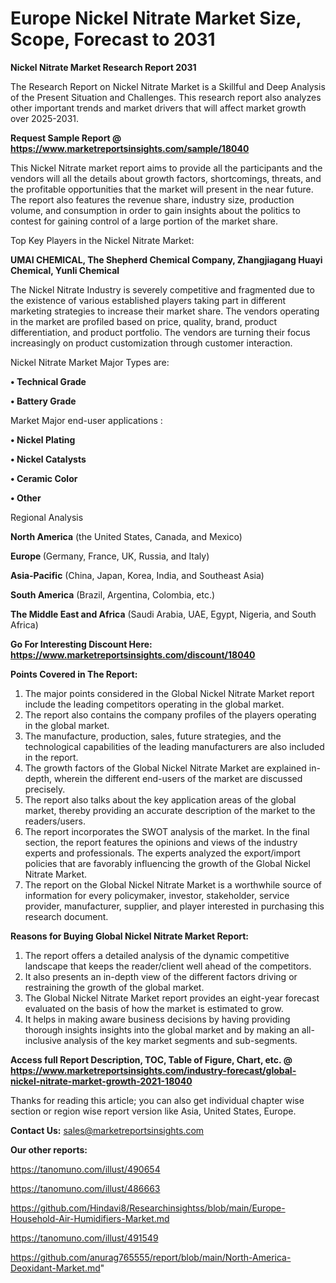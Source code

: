 # Europe Nickel Nitrate Market Size, Scope, Forecast to 2031

<strong>Nickel Nitrate Market Research Report 2031</strong>

The Research Report on Nickel Nitrate Market is a Skillful and Deep Analysis of the Present Situation and Challenges. This research report also analyzes other important trends and market drivers that will affect market growth over 2025-2031.

<strong>Request Sample Report @ <a href=https://www.marketreportsinsights.com/sample/18040>https://www.marketreportsinsights.com/sample/18040</a></strong>

This Nickel Nitrate market report aims to provide all the participants and the vendors will all the details about growth factors, shortcomings, threats, and the profitable opportunities that the market will present in the near future. The report also features the revenue share, industry size, production volume, and consumption in order to gain insights about the politics to contest for gaining control of a large portion of the market share.

Top Key Players in the Nickel Nitrate Market:

<strong>UMAI CHEMICAL, The Shepherd Chemical Company, Zhangjiagang Huayi Chemical, Yunli Chemical</strong>

The Nickel Nitrate Industry is severely competitive and fragmented due to the existence of various established players taking part in different marketing strategies to increase their market share. The vendors operating in the market are profiled based on price, quality, brand, product differentiation, and product portfolio. The vendors are turning their focus increasingly on product customization through customer interaction.

Nickel Nitrate Market Major Types are:

<strong>• Technical Grade

• Battery Grade</strong>

Market Major end-user applications :

<strong>• Nickel Plating

• Nickel Catalysts

• Ceramic Color

• Other</strong>

Regional Analysis

</u><strong><b>North America</b></strong> (the United States, Canada, and Mexico)

<strong><b>Europe </b></strong>(Germany, France, UK, Russia, and Italy)

<strong><b>Asia-Pacific</b></strong> (China, Japan, Korea, India, and Southeast Asia)

<strong><b>South America</b></strong> (Brazil, Argentina, Colombia, etc.)

<strong><b>The Middle East and Africa</b></strong> (Saudi Arabia, UAE, Egypt, Nigeria, and South Africa)

<strong>Go For Interesting Discount Here: <a href=https://www.marketreportsinsights.com/discount/18040>https://www.marketreportsinsights.com/discount/18040</a></strong>

<strong>Points Covered in The Report:</strong>
<ol>
  <li>The major points considered in the Global Nickel Nitrate Market report include the leading competitors operating in the global market.</li>
  <li>The report also contains the company profiles of the players operating in the global market.</li>
  <li>The manufacture, production, sales, future strategies, and the technological capabilities of the leading manufacturers are also included in the report.</li>
  <li>The growth factors of the Global Nickel Nitrate Market are explained in-depth, wherein the different end-users of the market are discussed precisely.</li>
  <li>The report also talks about the key application areas of the global market, thereby providing an accurate description of the market to the readers/users.</li>
  <li>The report incorporates the SWOT analysis of the market. In the final section, the report features the opinions and views of the industry experts and professionals. The experts analyzed the export/import policies that are favorably influencing the growth of the Global Nickel Nitrate Market.</li>
  <li>The report on the Global Nickel Nitrate Market is a worthwhile source of information for every policymaker, investor, stakeholder, service provider, manufacturer, supplier, and player interested in purchasing this research document.</li>
</ol>
<strong>Reasons for Buying Global Nickel Nitrate Market Report:</strong>

<ol>
  <li>The report offers a detailed analysis of the dynamic competitive landscape that keeps the reader/client well ahead of the competitors.</li>
  <li>It also presents an in-depth view of the different factors driving or restraining the growth of the global market.</li>
  <li>The Global Nickel Nitrate Market report provides an eight-year forecast evaluated on the basis of how the market is estimated to grow.</li>
  <li>It helps in making aware business decisions by having providing thorough insights insights into the global market and by making an all-inclusive analysis of the key market segments and sub-segments.</li>
</ol>
<strong>Access full Report Description, TOC, Table of Figure, Chart, etc. @ <a href=https://www.marketreportsinsights.com/industry-forecast/global-nickel-nitrate-market-growth-2021-18040>https://www.marketreportsinsights.com/industry-forecast/global-nickel-nitrate-market-growth-2021-18040</a></strong>


Thanks for reading this article; you can also get individual chapter wise section or region wise report version like Asia, United States, Europe.

<strong>Contact Us:</strong>
sales@marketreportsinsights.com

<strong>Our other reports:</strong>

<a href=https://tanomuno.com/illust/490654>https://tanomuno.com/illust/490654</a>

<a href=https://tanomuno.com/illust/486663>https://tanomuno.com/illust/486663</a>

<a href=https://github.com/Hindavi8/Researchinsightss/blob/main/Europe-Household-Air-Humidifiers-Market.md>https://github.com/Hindavi8/Researchinsightss/blob/main/Europe-Household-Air-Humidifiers-Market.md</a>

<a href=https://tanomuno.com/illust/491549>https://tanomuno.com/illust/491549</a>

<a href=https://github.com/anurag765555/report/blob/main/North-America-Deoxidant-Market.md>https://github.com/anurag765555/report/blob/main/North-America-Deoxidant-Market.md</a>"

